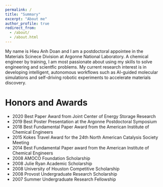 ```yaml
---
permalink: /
title: "Summary"
excerpt: "About me"
author_profile: true
redirect_from: 
  - /about/
  - /about.html
---
```


My name is Hieu Anh Doan and I am a postdoctoral appointee in the Materials Scinece Division at Argonne National Laboratory. A chemical engineer by training, I am most passionate about using my skills to solve engineering and scientfic problems. My current research interest is in developing intelligent, autonomous workflows such as AI-guided molecular simulations and self-driving robotic experiments to accelerate materials discovery.

Honors and Awards
===
- 2020 Best Paper Award from Joint Center of Energy Storage Research
- 2019 Best Poster Presentation at the Argonne Postdoctoral Symposium
- 2018 Best Fundamental Paper Award from the American Institute of Chemical Engineers 
- 2015 Kokes Travel Award for the 24th North American Catalysis Society Meeting
- 2014 Best Fundamental Paper award from the American Institute of Chemical Engineers 
- 2008 AMOCO Foundation Scholarship
- 2008 Julie Ryan Academic Scholarship
- 2008 University of Houston Competitive Scholarship
- 2008 Provost Undergraduate Research Scholarship 
- 2007 Summer Undergraduate Research Fellowship 